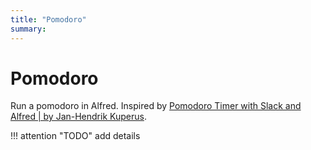 ```yaml
---
title: "Pomodoro"
summary:
---
```


Pomodoro
===

Run a pomodoro in Alfred. Inspired by [Pomodoro Timer with Slack and Alfred | by
Jan-Hendrik
Kuperus](https://medium.com/@jhkuperus/pomodoro-timer-with-slack-and-alfred-9cd0a1f329dc).

!!! attention "TODO"
    add details
